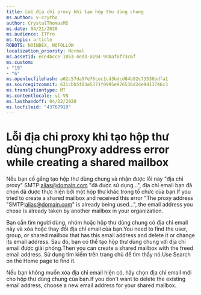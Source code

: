 ```yaml
---
title: Lỗi địa chỉ proxy khi tạo hộp thư dùng chung
ms.author: v-crytho
author: CrystalThomasMS
ms.date: 04/21/2020
ms.audience: ITPro
ms.topic: article
ROBOTS: NOINDEX, NOFOLLOW
localization_priority: Normal
ms.assetid: ece4bcce-1053-4ed3-a194-9d0af8f73c6f
ms.custom:
- "19"
- "6"
ms.openlocfilehash: a02c57da97e76cec1cd3bdcd84b92c73530bdfa1
ms.sourcegitcommit: 631cbb5f03e5371f0995e976536d24e9d13746c3
ms.translationtype: MT
ms.contentlocale: vi-VN
ms.lasthandoff: 04/22/2020
ms.locfileid: "43767919"
---
```

# <a name="proxy-address-error-while-creating-a-shared-mailbox"></a><span data-ttu-id="ec3db-102">Lỗi địa chỉ proxy khi tạo hộp thư dùng chung</span><span class="sxs-lookup"><span data-stu-id="ec3db-102">Proxy address error while creating a shared mailbox</span></span>

<span data-ttu-id="ec3db-103">Nếu bạn cố gắng tạo hộp thư dùng chung và nhận được lỗi này "địa chỉ proxy" SMTP:alias@domain.com "đã được sử dụng...", địa chỉ email bạn đã chọn đã được thực hiện bởi một hộp thư khác trong tổ chức của bạn.</span><span class="sxs-lookup"><span data-stu-id="ec3db-103">If you tried to create a shared mailbox and received this error "The proxy address "SMTP:alias@domain.com" is already being used…", the email address you chose is already taken by another mailbox in your organization.</span></span>
  
<span data-ttu-id="ec3db-104">Bạn cần tìm người dùng, nhóm hoặc hộp thư dùng chung có địa chỉ email này và xóa hoặc thay đổi địa chỉ email của bạn.</span><span class="sxs-lookup"><span data-stu-id="ec3db-104">You need to find the user, group, or shared mailbox that has this email address and delete it or change its email address.</span></span> <span data-ttu-id="ec3db-105">Sau đó, bạn có thể tạo hộp thư dùng chung với địa chỉ email được giải phóng.</span><span class="sxs-lookup"><span data-stu-id="ec3db-105">Then you can create a shared mailbox with the freed email address.</span></span> <span data-ttu-id="ec3db-106">Sử dụng tìm kiếm trên trang chủ để tìm thấy nó.</span><span class="sxs-lookup"><span data-stu-id="ec3db-106">Use Search on the Home page to find it.</span></span>
  
<span data-ttu-id="ec3db-107">Nếu bạn không muốn xóa địa chỉ email hiện có, hãy chọn địa chỉ email mới cho hộp thư dùng chung của bạn.</span><span class="sxs-lookup"><span data-stu-id="ec3db-107">If you don't want to delete the existing email address, choose a new email address for your shared mailbox.</span></span>
  